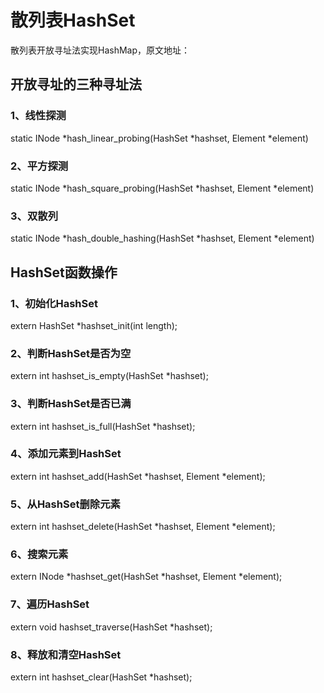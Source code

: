 # 散列表HashSet
散列表开放寻址法实现HashMap，原文地址：  

## 开放寻址的三种寻址法
### 1、线性探测
static INode *hash_linear_probing(HashSet *hashset, Element *element)

### 2、平方探测
static INode *hash_square_probing(HashSet *hashset, Element *element)

### 3、双散列
static INode *hash_double_hashing(HashSet *hashset, Element *element)


## HashSet函数操作
### 1、初始化HashSet
extern HashSet *hashset_init(int length);

### 2、判断HashSet是否为空
extern int hashset_is_empty(HashSet *hashset);

### 3、判断HashSet是否已满
extern int hashset_is_full(HashSet *hashset);

### 4、添加元素到HashSet
extern int hashset_add(HashSet *hashset, Element *element);

### 5、从HashSet删除元素
extern int hashset_delete(HashSet *hashset, Element *element);

### 6、搜索元素
extern INode *hashset_get(HashSet *hashset, Element *element);

### 7、遍历HashSet
extern void hashset_traverse(HashSet *hashset);

### 8、释放和清空HashSet
extern int hashset_clear(HashSet *hashset);
